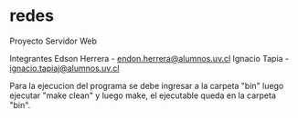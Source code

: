 # redes

Proyecto Servidor Web

Integrantes
Edson Herrera - endon.herrera@alumnos.uv.cl
Ignacio Tapia - ignacio.tapiaj@alumnos.uv.cl

Para la ejecucion del programa se debe ingresar a la carpeta "bin" 
luego ejecutar "make clean" y luego make, el ejecutable queda en la carpeta "bin".


